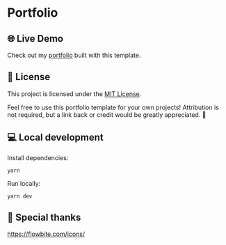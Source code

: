 # Portfolio

## 🌐 Live Demo

Check out my [portfolio](https://gabrielpdsilva.github.io/portfolio/) built with this template.

## 📄 License

This project is licensed under the [MIT License](./LICENSE).

Feel free to use this portfolio template for your own projects! Attribution is not required, but a link back or credit would be greatly appreciated. 🚀

## 💻 Local development

Install dependencies:

```
yarn
```

Run locally:

```
yarn dev
```

## 🙏 Special thanks

https://flowbite.com/icons/
